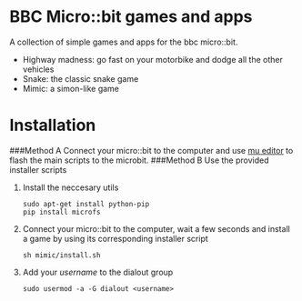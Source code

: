 # BBC Micro::bit games and apps
A collection of simple games and apps for the bbc micro::bit.

- Highway madness: go fast on your motorbike and dodge all the other vehicles
- Snake: the classic snake game
- Mimic: a simon-like game


# Installation
###Method A
Connect your micro::bit to the computer and use [mu editor](http://codewith.mu/) to flash the main scripts to the microbit.
###Method B
Use the provided installer scripts

1. Install the neccesary utils

    ```
    sudo apt-get install python-pip
    pip install microfs
    ```

2. Connect your micro::bit to the computer, wait a few seconds and install a game by using its corresponding installer script

    ```
    sh mimic/install.sh
    ```

3. Add your *username* to the dialout group

    ```
    sudo usermod -a -G dialout <username>
    ```
